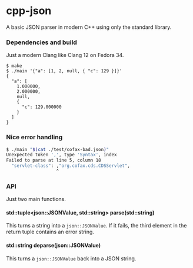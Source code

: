 # cpp-json

A basic JSON parser in modern C++ using only the standard library.

### Dependencies and build

Just a modern Clang like Clang 12 on Fedora 34.

```
$ make
$ ./main '{"a": [1, 2, null, { "c": 129 }]}'
{
  "a": [
    1.000000,
    2.000000,
    null,
    {
      "c": 129.000000
    }
  ]
}
```

### Nice error handling


```bash
$ ./main "$(cat ./test/cofax-bad.json)"
Unexpected token ',', type 'Syntax', index
Failed to parse at line 5, column 18
  "servlet-class": ,"org.cofax.cds.CDSServlet",
                   ^
```

### API

Just two main functions.

#### std::tuple<json::JSONValue, std::string> parse(std::string)

This turns a string into a `json::JSONValue`. If it fails, the third
element in the return tuple contains an error string.

#### std::string deparse(json::JSONValue)

This turns a `json::JSONValue` back into a JSON string.
